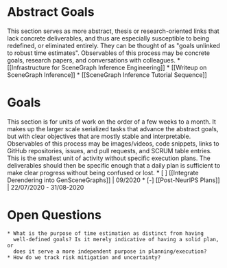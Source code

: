 # Abstract Goals
This section serves as more abstract, thesis or research-oriented links that
lack concrete deliverables, and thus are especially susceptible to being
redefined, or eliminated entirely. They can be thought of as "goals unlinked to
robust time estimates". Observables of this process may be concrete goals,
research papers, and conversations with colleagues.
    * [[Infrastructure for SceneGraph Inference Engineering]]
    * [[Writeup on SceneGraph Inference]]
    * [[SceneGraph Inference Tutorial Sequence]]

# Goals
This section is for units of work on the order of a few weeks to a month. It
makes up the larger scale serialized tasks that advance the abstract goals, but
with clear objectives that are mostly stable and interpretable. Observables of
this process may be images/videos, code snippets, links to GitHub repositories,
issues, and pull requests, and SCRUM table entries. This is the smallest unit
of activity without specific execution plans. The deliverables should then be
specific enough that a daily plan is sufficient to make clear progress without
being confused or lost.
    * [ ] [[Integrate Derendering into GenSceneGraphs]] | 09/2020
    * [-] [[Post-NeurIPS Plans]] | 22/07/2020 - 31/08-2020

# Open Questions
    * What is the purpose of time estimation as distinct from having
      well-defined goals? Is it merely indicative of having a solid plan, or
      does it serve a more independent purpose in planning/execution?
    * How do we track risk mitigation and uncertainty?
